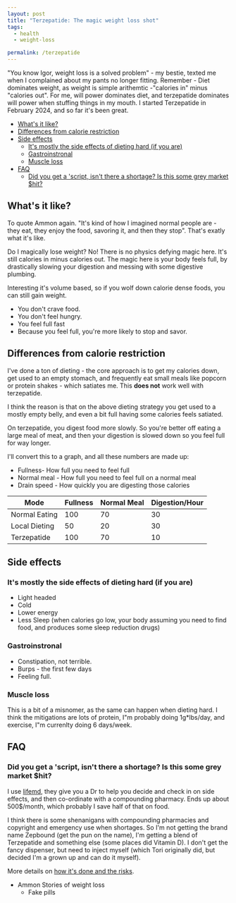 ```yaml
---
layout: post
title: "Terzepatide: The magic weight loss shot"
tags:
  - health
  - weight-loss

permalink: /terzepatide
---
```


"You know Igor, weight loss is a solved problem" - my bestie, texted me when I complained about my pants no longer fitting. Remember - Diet dominates weight, as weight is simple arithemtic -"calories in" minus "calories out". For me, will power dominates diet, and terzepatide dominates will power when stuffing things in my mouth. I started Terzepatide in February 2024, and so far it's been great.

<!-- prettier-ignore-start -->


<!-- vim-markdown-toc-start -->

- [What's it like?](#whats-it-like)
- [Differences from calorie restriction](#differences-from-calorie-restriction)
- [Side effects](#side-effects)
    - [It's mostly the side effects of dieting hard (if you are)](#its-mostly-the-side-effects-of-dieting-hard-if-you-are)
    - [Gastroinstronal](#gastroinstronal)
    - [Muscle loss](#muscle-loss)
- [FAQ](#faq)
    - [Did you get a 'script, isn't there a shortage? Is this some grey market \$hit?](#did-you-get-a-script-isnt-there-a-shortage-is-this-some-grey-market-hit)

<!-- vim-markdown-toc-end -->
<!-- prettier-ignore-end -->

## What's it like?

To quote Ammon again. "It's kind of how I imagined normal people are - they eat, they enjoy the food, savoring it, and then they stop". That's exatly what it's like.

Do I magically lose weight? No! There is no physics defying magic here. It's still calories in minus calories out. The magic here is your body feels full, by drastically slowing your digestion and messing with some digestive plumbing.

Interesting it's volume based, so if you wolf down calorie dense foods, you can still gain weight.

- You don't crave food.
- You don't feel hungry.
- You feel full fast
- Because you feel full, you're more likely to stop and savor.

## Differences from calorie restriction

I've done a ton of dieting - the core approach is to get my calories down, get used to an empty stomach, and frequently eat small meals like popcorn or protein shakes - which satiates me. This **does not** work well with terzepatide.

I think the reason is that on the above dieting strategy you get used to a mostly empty belly, and even a bit full having some calories feels satiated.

On terzepatide, you digest food more slowly. So you're better off eating a large meal of meat, and then your digestion is slowed down so you feel full for way longer.

I'll convert this to a graph, and all these numbers are made up:

- Fullness- How full you need to feel full
- Normal meal - How full you need to feel full on a normal meal
- Drain speed - How quickly you are digesting those calories

| Mode          | Fullness | Normal Meal | Digestion/Hour |
| ------------- | -------- | ----------- | -------------- |
| Normal Eating | 100      | 70          | 30             |
| Local Dieting | 50       | 20          | 30             |
| Terzepatide   | 100      | 70          | 10             |

## Side effects

### It's mostly the side effects of dieting hard (if you are)

- Light headed
- Cold
- Lower energy
- Less Sleep (when calories go low, your body assuming you need to find food, and produces some sleep reduction drugs)

### Gastroinstronal

- Constipation, not terrible.
- Burps - the first few days
- Feeling full.

### Muscle loss

This is a bit of a misnomer, as the same can happen when dieting hard. I think the mitigations are lots of protein, I"m probably doing 1g\*lbs/day, and exercise, I"m currenlty doing 6 days/week.

## FAQ

### Did you get a 'script, isn't there a shortage? Is this some grey market \$hit?

I use [lifemd](http://www.lifemd.com), they give you a Dr to help you decide and check in on side effects, and then co-ordinate with a compounding pharmacy. Ends up about 500\$/month, which probably I save half of that on food.

I think there is some shenanigans with compounding pharmacies and copyright and emergency use when shortages. So I'm not getting the brand name Zepbound (get the pun on the name), I'm getting a blend of Terzepatide and something else (some places did Vitamin D). I don't get the fancy dispenser, but need to inject myself (which Tori originally did, but decided I'm a grown up and can do it myself).

More details on [how it's done and the risks](https://www.drugs.com/medical-answers/you-tirzepatide-compounding-pharmacy-3575862/).

- Ammon Stories of weight loss
  - Fake pills
